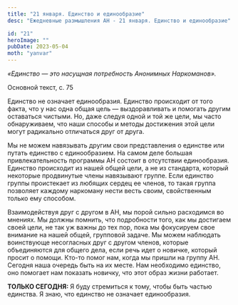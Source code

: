 ```yaml
---
title: "21 января. Единство и единообразие"
desc: "Ежедневные размышления АН - 21 января. Единство и единообразие"

id: "21"
heroImage: ""
pubDate: 2023-05-04
moth: "yanvar"
---
```


_«Единство — это насущная потребность Анонимных Наркоманов»._

Основной текст, с. 75

Единство не означает единообразия. Единство происходит от того факта, что у
нас одна общая цель — выздоравливать и помогать другим оставаться чистыми. Но,
даже следуя одной и той же цели, мы часто обнаруживаем, что наши способы и
методы достижения этой цели могут радикально отличаться друг от друга.

Мы не можем навязывать другим свои представления о единстве или путать
единство с единообразием. На самом деле большая привлекательность программы АН
состоит в отсутствии единообразия. Единство происходит из нашей общей цели, а
не из стандарта, который некоторые продвинутые члены навязывают группе. Если
единство группы проистекает из любящих сердец ее членов, то такая группа
позволяет каждому наркоману нести весть своим, свойственным только ему
способом.

Взаимодействуя друг с другом в АН, мы порой сильно расходимся во мнениях. Мы
должны помнить, что подробности того, как мы достигаем своей цели, не так уж
важны до тех пор, пока мы фокусируем свое внимание на нашей общей, групповой
задаче. Мы можем наблюдать воинствующе несогласных друг с другом членов,
которые объединяются для общего дела, если речь идет о новичке, который просит
о помощи. Кто-то помог нам, когда мы пришли на группу АН. Сегодня наша очередь
быть на их месте. Нам необходимо единство, оно помогает нам показать новичку,
что этот образ жизни работает.

**ТОЛЬКО СЕГОДНЯ:** Я буду стремиться к тому, чтобы быть частью единства. Я
знаю, что единство не означает единообразия.
